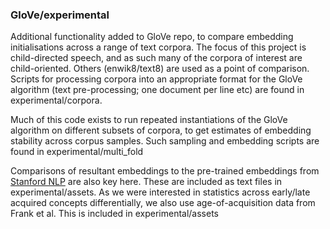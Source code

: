 ### GloVe/experimental

Additional functionality added to GloVe repo, to compare embedding initialisations across a range of text corpora. The focus of this project is child-directed speech, and as such many of the corpora of interest are child-oriented. Others (enwik8/text8) are used as a point of comparison. Scripts for processing corpora into an appropriate format for the GloVe algorithm (text pre-processing; one document per line etc) are found in experimental/corpora.

Much of this code exists to run repeated instantiations of the GloVe algorithm on different subsets of corpora, to get estimates of embedding stability across corpus samples. Such sampling and embedding scripts are found in experimental/multi_fold

Comparisons of resultant embeddings to the pre-trained embeddings from <a href=https://nlp.stanford.edu/projects/glove/>Stanford NLP</a> are also key here. These are included as text files in experimental/assets. As we were interested in statistics across early/late acquired concepts differentially, we also use age-of-acquisition data from Frank et al. This is included in experimental/assets